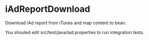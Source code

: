 iAdReportDownload
=================

Download iAd report from iTunes and map content to bean.

You shouled edit src/test/java/iad.properties to run integration tests.
